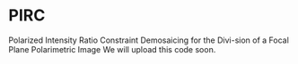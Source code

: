 # PIRC
Polarized Intensity Ratio Constraint Demosaicing for the Divi-sion of a Focal Plane Polarimetric Image
We will upload this code soon.
